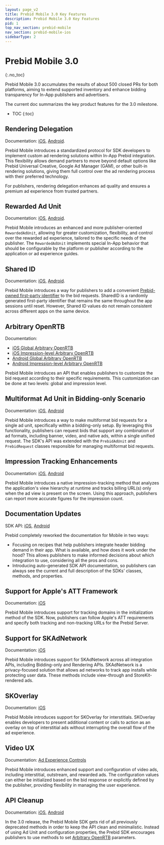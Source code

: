 ```yaml
---
layout: page_v2
title: Prebid Mobile 3.0 Key Features
description: Prebid Mobile 3.0 Key Features
pid: 1
top_nav_section: prebid-mobile
nav_section: prebid-mobile-ios
sidebarType: 2
---
```


# Prebid Mobile 3.0 
{:.no_toc}

Prebid Mobile 3.0 accumulates the results of about 500 closed PRs for both platforms, aiming to extend supported inventory and enhance bidding transparency for In-App publishers and advertisers.

The current doc summarizes the key product features for the 3.0 milestone.

- TOC
{:toc}

## Rendering Delegation

Documentation: [iOS](/prebid-mobile/pbm-api/ios/pbm-plugin-renderer.html), [Android](/prebid-mobile/pbm-api/android/pbm-plugin-renderer.html).

Prebid Mobile introduces a standardized protocol for SDK developers to implement custom ad rendering solutions within In-App Prebid integration. This flexibility allows demand partners to move beyond default options like Prebid Universal Creative, Google Ad Manager (GAM), or other built-in rendering solutions, giving them full control over the ad rendering process with their preferred technology.

For publishers, rendering delegation enhances ad quality and ensures a premium ad experience from trusted partners.

## Rewarded Ad Unit

Documentation: [iOS](/prebid-mobile/modules/rendering/ios-sdk-integration-pb.html#rewarded), [Android](/prebid-mobile/modules/rendering/android-sdk-integration-pb.html#rewarded).

Prebid Mobile introduces an enhanced and more publisher-oriented `RewardedAdUnit`, allowing for greater customization, flexibility, and control over the rewarded ad experience, tailored to the specific needs of the publisher. The `RewardedAdUnit` implements special In-App behavior that should be configurable by the platform or publisher according to the application or ad experience guides.

## Shared ID

Documentation: [iOS](/prebid-mobile/pbm-api/ios/pbm-targeting-ios.html#shared-id), [Android](/prebid-mobile/pbm-api/android/pbm-targeting-android.html#shared-id).

Prebid Mobile introduces a way for publishers to add a convenient [Prebid-owned first-party identifier](https://docs.prebid.org/identity/sharedid.html) to the bid requests. SharedID is a randomly generated first-party identifier that remains the same throughout the app sessions until reset. However, Shared ID values do not remain consistent across different apps on the same device.

## Arbitrary OpenRTB

Documentation:

- [iOS Global Arbitrary OpenRTB](/prebid-mobile/pbm-api/ios/pbm-targeting-ios.html#arbitrary-openrtb)  
- [iOS Impression-level Arbitrary OpenRTB](/prebid-mobile/pbm-api/ios/ios-sdk-integration-gam-original-api.md#arbitrary-openrtb)  
- [Android Global Arbitrary OpenRTB](/prebid-mobile/pbm-api/android/pbm-targeting-android.html#arbitrary-openrtb)  
- [Android Impression-level Arbitrary OpenRTB](/prebid-mobile/pbm-api/android/android-sdk-integration-gam-original-api.html#arbitrary-openrtb)

Prebid Mobile introduces an API that enables publishers to customize the bid request according to their specific requirements. This customization can be done at two levels: global and impression level.

## Multiformat Ad Unit in Bidding-only Scenario

Documentation: [iOS](/prebid-mobile/recipes/subrecipes/ios/gam-bidding-only-multiformat.html), [Android](/prebid-mobile/recipes/subrecipes/android/gam-bidding-only-multiformat.html)

Prebid Mobile introduces a way to make multiformat bid requests for a single ad unit, specifically within a bidding-only setup. By leveraging this functionality, publishers can request bids that support any combination of ad formats, including banner, video, and native ads, within a single unified request. The SDK's API was extended with the `PrebidAdUnit` and `PrebidRequest` classes responsible for managing multiformat bid requests.

## Impression Tracking Enhancements

Documentation: [iOS](/prebid-mobile/pbm-api/ios/ios-sdk-integration-gam-original-api.html#native-impression-tracking), [Android](/prebid-mobile/pbm-api/android/android-sdk-integration-gam-original-api.html#native-impression-tracking)

Prebid Mobile introduces a native impression-tracking method that analyzes the application's view hierarchy at runtime and tracks billing URL(s) only when the ad view is present on the screen. Using this approach, publishers can report more accurate figures for the impression count.

## Documentation Updates

SDK API: [iOS](https://docs.prebid.org/prebid-mobile-ios/index.html), [Android](https://docs.prebid.org/prebid-mobile-android/index.html)

Prebid completely reworked the documentation for Mobile in two ways:

- Focusing on recipes that help publishers integrate header bidding demand in their app. What is available, and how does it work under the hood? This allows publishers to make informed decisions about which integration to use, considering all the pros and cons.
- Introducing auto-generated SDK API documentation, so publishers can always see the current and full description of the SDKs' classes, methods, and properties.

## Support for Apple's ATT Framework

Documentation: [iOS](/prebid-mobile/pbm-api/ios/code-integration-ios.html#handling-tracking-domains)

Prebid Mobile introduces support for tracking domains in the initialization method of the SDK. Now, publishers can follow Apple's ATT requirements and specify both tracking and non-tracking URLs for the Prebid Server.

## Support for SKAdNetwork

Documentation: [iOS](/prebid-mobile/pbm-api/ios/ios-sdk-integration-gam-original-api.html#skadnetwork)

Prebid Mobile introduces support for SKAdNetwork across all integration APIs, including Bidding-only and Rendering APIs. SKAdNetwork is a privacy-focused solution that allows ad networks to track app installs while protecting user data. These methods include view-through and StoreKit-rendered ads.

## SKOverlay

Documentation: [iOS](/prebid-mobile/pbm-api/ios/ios-sdk-integration-gam-original-api.html#skoverlay)

Prebid Mobile introduces support for SKOverlay for interstitials. SKOverlay enables developers to present additional content or calls to action as an overlay on top of interstitial ads without interrupting the overall flow of the ad experience.

## Video UX

Documentation: [Ad Experience Controls](/prebid-mobile/modules/rendering/combined-ad-experience-controls.html#ad-experience-controls)

Prebid Mobile introduces enhanced support and configuration of video ads, including interstitial, outstream, and rewarded ads. The configuration values can either be initialized based on the bid response or explicitly defined by the publisher, providing flexibility in managing the user experience.

## API Cleanup

Documentation: [iOS](/prebid-mobile/updates-3.0/ios/updates-3.0.html), [Android](/prebid-mobile/updates-3.0/android/updates-3.0.html)

In the 3.0 release, the Prebid Mobile SDK gets rid of all previously deprecated methods in order to keep the API clean and minimalistic. Instead of using Ad Unit and configuration properties, the Prebid SDK encourages publishers to use methods to set [Arbitrary OpenRTB](#arbitrary-openrtb) parameters.
